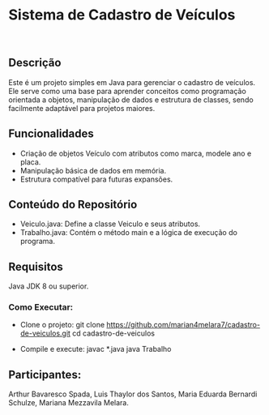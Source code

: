 # Sistema de ​Cadastro de Veículos
​
## Descrição
​Este é um projeto simples em Java para gerenciar o cadastro de veículos. Ele serve como uma base para aprender conceitos como programação orientada a objetos, manipulação de dados e estrutura de classes, sendo facilmente adaptável para projetos maiores.

## Funcionalidades

- Criação de objetos Veículo com atributos como marca, modele ano e placa.
- Manipulação básica de dados em memória.
- ​Estrutura compatível para futuras expansões.

## ​Conteúdo do Repositório
- ​Veiculo.java: Define a classe Veiculo e seus atributos.
- ​Trabalho.java: Contém o método main e a lógica de execução do programa.

## ​Requisitos
​Java JDK 8 ou superior.

### ​Como Executar:
- Clone o projeto: git clone https://github.com/marian4melara7/cadastro-de-veiculos.git
cd cadastro-de-veiculos

- Compile e execute: 
javac *.java
java Trabalho

## Participantes:
Arthur Bavaresco Spada,
Luis Thaylor dos Santos,
Maria Eduarda Bernardi Schulze,
Mariana Mezzavila Melara.